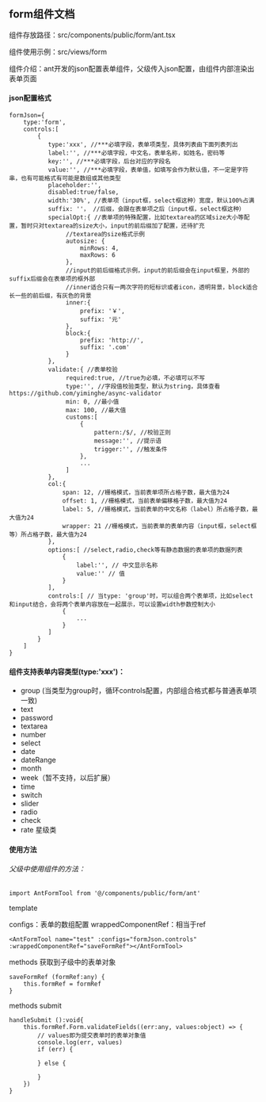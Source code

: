## form组件文档

组件存放路径：src/components/public/form/ant.tsx

组件使用示例：src/views/form

组件介绍：ant开发的json配置表单组件，父级传入json配置，由组件内部渲染出表单页面

#### json配置格式
```
formJson={
    type:'form',
    controls:[
        {
           type:'xxx', //***必填字段，表单项类型，具体列表由下面列表列出
           label:'', //***必填字段，中文名，表单名称，如姓名，密码等
           key:'', //***必填字段，后台对应的字段名
           value:'', //***必填字段，表单值，如填写会作为默认值，不一定是字符串，也有可能格式有可能是数组或其他类型
           placeholder:'',
           disabled:true/false,
           width:'30%', //表单项（input框，select框这种）宽度，默认100%占满
           suffix: ''， //后缀，会跟在表单项之后（input框，select框这种）
           specialOpt:{ //表单项的特殊配置，比如textarea的区域size大小等配置，暂时只对textarea的size大小，input的前后缀加了配置，还待扩充
                //textarea的size格式示例
                autosize: {
                    minRows: 4,
                    maxRows: 6
                },
                //input的前后缀格式示例，input的前后缀会在input框里，外部的suffix后缀会在表单项的框外部
                //inner适合只有一两次字符的短标识或者icon，透明背景，block适合长一些的前后缀，有灰色的背景
                inner:{
                    prefix: '￥',
                    suffix: '元'
                },
                block:{
                    prefix: 'http://',
                    suffix: '.com'
                }
           },
           validate:{ //表单校验
                required:true, //true为必填，不必填可以不写
                type:'', //字段值校验类型，默认为string，具体查看 https://github.com/yiminghe/async-validator
                min: 0, //最小值
                max: 100, //最大值
                customs:[
                    {
                        pattern:/$/, //校验正则
                        message:'', //提示语
                        trigger:'', //触发条件
                    },
                    ...
                ]
           },
           col:{
               span: 12, //栅格模式，当前表单项所占格子数，最大值为24
               offset: 1, //栅格模式，当前表单偏移格子数，最大值为24
               label: 5, //栅格模式，当前表单的中文名称（label）所占格子数，最大值为24
               wrapper: 21 //栅格模式，当前表单的表单内容（input框，select框等）所占格子数，最大值为24
           },
           options:[ //select,radio,check等有静态数据的表单项的数据列表
               {
                   label:'', // 中文显示名称
                   value:'' // 值
               }
           ],
           controls:[ // 当type: 'group'时，可以组合两个表单项，比如select和input结合，会将两个表单内容放在一起展示，可以设置width参数控制大小
               {
                   ...
               }
           ]
        }
    ]
}
```

#### 组件支持表单内容类型(type:'xxx')：
* group (当类型为group时，循环controls配置，内部组合格式都与普通表单项一致)
* text
* password
* textarea
* number
* select
* date
* dateRange
* month
* week（暂不支持，以后扩展）
* time
* switch
* slider
* radio
* check
* rate 星级类


#### 使用方法

###### 父级中使用组件的方法：
```
import AntFormTool from '@/components/public/form/ant'
```

template

configs：表单的数组配置
wrappedComponentRef：相当于ref
```
<AntFormTool name="test" :configs="formJson.controls" :wrappedComponentRef="saveFormRef"></AntFormTool>
```

methods
获取到子级中的表单对象
```
saveFormRef (formRef:any) {
    this.formRef = formRef
}
```

methods submit
```
handleSubmit ():void{
    this.formRef.Form.validateFields((err:any, values:object) => {
        // values即为提交表单时的表单对象值
        console.log(err, values)
        if (err) {

        } else {

        }
    })
}
```
